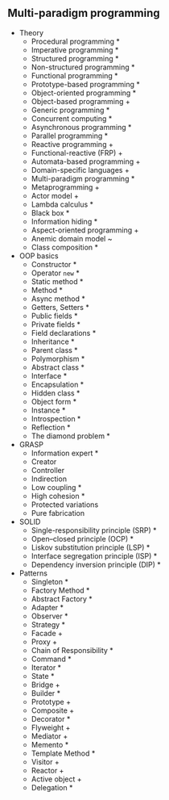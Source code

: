 ## Multi-paradigm programming

- Theory
  - Procedural programming *
  - Imperative programming *
  - Structured programming *
  - Non-structured programming *
  - Functional programming *
  - Prototype-based programming *
  - Object-oriented programming *
  - Object-based programming +
  - Generic programming *
  - Concurrent computing *
  - Asynchronous programming *
  - Parallel programming *
  - Reactive programming +
  - Functional-reactive (FRP) +
  - Automata-based programming +
  - Domain-specific languages +
  - Multi-paradigm programming *
  - Metaprogramming +
  - Actor model +
  - Lambda calculus *
  - Black box *
  - Information hiding *
  - Aspect-oriented programming +
  - Anemic domain model ~
  - Class composition *
- OOP basics
  - Constructor *
  - Operator `new` *
  - Static method *
  - Method *
  - Async method *
  - Getters, Setters *
  - Public fields *
  - Private fields *
  - Field declarations *
  - Inheritance *
  - Parent class *
  - Polymorphism *
  - Abstract class *
  - Interface *
  - Encapsulation *
  - Hidden class *
  - Object form *
  - Instance *
  - Introspection *
  - Reflection *
  - The diamond problem *
- GRASP
  - Information expert *
  - Creator
  - Controller
  - Indirection
  - Low coupling *
  - High cohesion *
  - Protected variations
  - Pure fabrication
- SOLID
  - Single-responsibility principle (SRP) *
  - Open–closed principle (OCP) *
  - Liskov substitution principle (LSP) *
  - Interface segregation principle (ISP) *
  - Dependency inversion principle (DIP) *
- Patterns
  - Singleton *
  - Factory Method  *
  - Abstract Factory *
  - Adapter *
  - Observer *
  - Strategy *
  - Facade +
  - Proxy +
  - Chain of Responsibility  *
  - Command  *
  - Iterator  *
  - State *
  - Bridge +
  - Builder *
  - Prototype +
  - Composite +
  - Decorator *
  - Flyweight +
  - Mediator +
  - Memento *
  - Template Method *
  - Visitor +
  - Reactor +
  - Active object +
  - Delegation *

